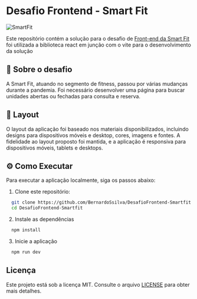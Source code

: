 # Desafio Frontend - Smart Fit

<img src="./src/assets/images/logo.svg" alt="SmartFit" />


Este repositório contém a solução para o desafio de [Front-end da Smart Fit](https://github.com/bioritmo/front-end-code-challenge-smartsite/tree/master) foi utilizada a biblioteca react em junção com o vite para o desenvolvimento da solução

## 📖 Sobre o desafio

A Smart Fit, atuando no segmento de fitness, passou por várias mudanças durante a pandemia. Foi necessário desenvolver uma página para buscar unidades abertas ou fechadas para consulta e reserva. 

## 🎨 Layout

O layout da aplicação foi baseado nos materiais disponibilizados, incluindo designs para dispositivos móveis e desktop, cores, imagens e fontes. A fidelidade ao layout proposto foi mantida, e a aplicação é responsiva para dispositivos móveis, tablets e desktops.

## ⚙️ Como Executar

Para executar a aplicação localmente, siga os passos abaixo:

1. Clone este repositório:

```bash
  git clone https://github.com/BernardoSsilva/DesafioFrontend-Smartfit.git
  cd DesafioFrontend-Smartfit

```

2. Instale as dependências

```bash
  npm install
```

3. Inicie a aplicação

```bash
  npm run dev
```

## Licença
Este projeto está sob a licença MIT. Consulte o arquivo [LICENSE](./LICENSE) para obter mais detalhes.
